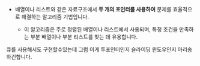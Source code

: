 
- 배열이나 리스트와 같은 자료구조에서 **두 개의 포인터를 사용하여** 문제를 효율적으로 해결하는 알고리즘 기법입니다. 

  - 이 알고리즘은 주로 정렬된 배열이나 리스트에서 사용되며, 특정 조건을 만족하는 부분 배열이나 부분 리스트를 찾는 데 유용합니다.

큐를 사용해서도 구현할수있는데 그럼 이게 투포인터인지 슬라이딩 윈도우인지 아리송 하긴합니다.
